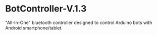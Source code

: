 # BotController-V.1.3
"All-In-One" bluetooth controller designed to control Arduino bots with Android smartphone/tablet.
